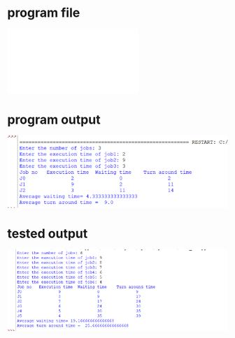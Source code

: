 # program file
![program file](FCFS.py)

# program output
![program output](programoutput.png)

# tested output
![tested output](Testedoutput.png)
